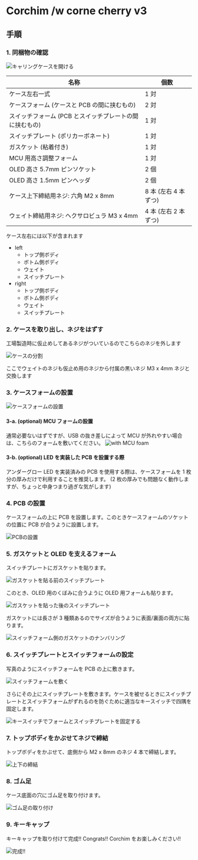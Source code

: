# Corchim /w corne cherry v3

## 手順

### 1. 同梱物の確認

![キャリングケースを開ける](../img/carrying-case.jpg)

| 名称                                                    | 個数                 |
| ------------------------------------------------------- | -------------------- |
| ケース左右一式                                          | 1 対                 |
| ケースフォーム (ケースと PCB の間に挟むもの)            | 2 対                 |
| スイッチフォーム (PCB とスイッチプレートの間に挟むもの) | 1 対                 |
| スイッチプレート (ポリカーボネート)                     | 1 対                 |
| ガスケット (粘着付き)                                   | 1 対                 |
| MCU 用高さ調整フォーム                                  | 1 対                 |
| OLED 高さ 5.7mm ピンソケット                            | 2 個                 |
| OLED 高さ 1.5mm ピンヘッダ                              | 2 個                 |
| ケース上下締結用ネジ: 六角 M2 x 8mm                     | 8 本 (左右 4 本ずつ) |
| ウェイト締結用ネジ: ヘクサロビュラ M3 x 4mm             | 4 本 (左右 2 本ずつ) |

ケース左右には以下が含まれます

- left
  - トップ側ボディ
  - ボトム側ボディ
  - ウェイト
  - スイッチプレート
- right
  - トップ側ボディ
  - ボトム側ボディ
  - ウェイト
  - スイッチプレート

### 2. ケースを取り出し、ネジをはずす

工場製造時に仮止めしてあるネジがついているのでこちらのネジを外します

![ケースの分割](../img/separate-top-bottom-case.jpg)

ここでウェイトのネジも仮止め用のネジから付属の黒いネジ M3 x 4mm ネジと交換します

### 3. ケースフォームの設置

![ケースフォームの設置](../img/with-case-foam.jpg)

#### 3-a. (optional) MCU フォームの設置

通常必要ないはずですが、USB の抜き差しによって MCU が外れやすい場合は、こちらのフォームを敷いてください。
![with MCU foam](../img/with-mcu-foam.jpg)

#### 3-b. (optional) LED を実装した PCB を設置する際

アンダーグロー LED を実装済みの PCB を使用する際は、ケースフォームを 1 枚分の厚みだけで利用することを推奨します。
(2 枚の厚みでも問題なく動作しますが、ちょっと中身つまり過ぎな気がします)

### 4. PCB の設置

ケースフォームの上に PCB を設置します。このときケースフォームのソケットの位置に PCB が合うように設置します。

![PCBの設置](../img/case-form-pcb.jpg)

### 5. ガスケットと OLED を支えるフォーム

スイッチプレートにガスケットを貼ります。

![ガスケットを貼る前のスイッチプレート](../img/switch-plate-before-gasket.jpg)

このとき、OLED 用のくぼみに合うように OLED 用フォームも貼ります。

![ガスケットを貼った後のスイッチプレート](../img/switch-plate-after-gasket.jpg)

ガスケットには長さが 3 種類あるのでサイズが合うように表面/裏面の両方に貼ります。

![スイッチフォーム側のガスケットのナンバリング](../img/switch-plate-gasket-numbering.png)

### 6. スイッチプレートとスイッチフォームの設定

写真のようにスイッチフォームを PCB の上に敷きます。

![スイッチフォームを敷く](../img/with-switch-foam.jpg)

さらにその上にスイッチプレートを敷きます。ケースを被せるときにスイッチプレートとスイッチフォームがずれるのを防ぐために適当なキースイッチで四隅を固定します。

![キースイッチでフォームとスイッチプレートを固定する](../img/fixed-with-key-switch.jpg)

### 7. トップボディをかぶせてネジで締結

トップボディをかぶせて、底側から M2 x 8mm のネジ 4 本で締結します。

![上下の締結](../img/fixed-top-body.jpg)

### 8. ゴム足

ケース底面の穴にゴム足を取り付けます。

![ゴム足の取り付け](../img/lubber-feet.jpg)

### 9. キーキャップ

キーキャップを取り付けて完成!! Congrats!! Corchim をお楽しみください!!

![完成!!](../img/completed.jpg)

